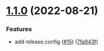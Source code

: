 # [1.1.0](https://github.com/nayoon030303/nesjts-study-docker/compare/v1.0.0...v1.1.0) (2022-08-21)


### Features

* add release.config ([#15](https://github.com/nayoon030303/nesjts-study-docker/issues/15)) ([7fa943f](https://github.com/nayoon030303/nesjts-study-docker/commit/7fa943f7340a58aed4376280d4e4afeef1b41ca9))
